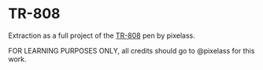 # TR-808

Extraction as a full project of the [TR-808](http://codepen.io/pixelass/pen/adyLPR) pen by pixelass.

FOR LEARNING PURPOSES ONLY, all credits should go to @pixelass for this work.
